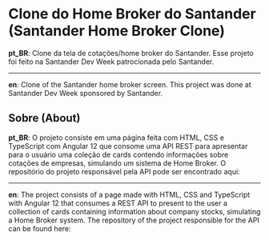 # Clone do Home Broker do Santander (Santander Home Broker Clone)

**pt_BR**: Clone da tela de cotações/home broker do Santander. Esse projeto foi feito na Santander Dev Week patrocionada pelo Santander.

---

**en**: Clone of the Santander home broker screen. This project was done at Santander Dev Week sponsored by Santander.


## Sobre (About)

**pt_BR**: O projeto consiste em uma página feita com HTML, CSS e TypeScript com Angular 12 que consome uma API REST para apresentar para o usuário uma coleção de cards contendo informações sobre cotações de empresas, simulando um sistema de Home Broker. O repositório do projeto responsável pela API pode ser encontrado aqui:

---

**en**: The project consists of a page made with HTML, CSS and TypeScript with Angular 12 that consumes a REST API to present to the user a collection of cards containing information about company stocks, simulating a Home Broker system. The repository of the project responsible for the API can be found here:
